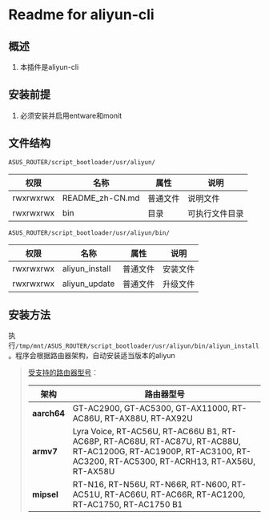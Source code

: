 # Readme for aliyun-cli

## 概述

1. 本插件是aliyun-cli

## 安装前提

1. 必须安装并启用entware和monit

## 文件结构

`ASUS_ROUTER/script_bootloader/usr/aliyun/`

| 权限      | 名称            | 属性     | 说明           |
| --------- | --------------- | -------- | -------------- |
| rwxrwxrwx | README_zh-CN.md | 普通文件 | 说明文件       |
| rwxrwxrwx | bin             | 目录     | 可执行文件目录 |

`ASUS_ROUTER/script_bootloader/usr/aliyun/bin/`

| 权限      | 名称           | 属性     | 说明     |
| --------- | -------------- | -------- | -------- |
| rwxrwxrwx | aliyun_install | 普通文件 | 安装文件 |
| rwxrwxrwx | aliyun_update  | 普通文件 | 升级文件 |

## 安装方法

执行`/tmp/mnt/ASUS_ROUTER/script_bootloader/usr/aliyun/bin/aliyun_install`。程序会根据路由器架构，自动安装适当版本的aliyun

   > [受支持的路由器型号](https://github.com/Entware/Entware/wiki/Install-on-Asus-stock-firmware)：
   >
   > | 架构        | 路由器型号                                                                                                                                                        |
   > | ----------- | ----------------------------------------------------------------------------------------------------------------------------------------------------------------- |
   > | **aarch64** | GT-AC2900, GT-AC5300, GT-AX11000, RT-AC86U, RT-AX88U, RT-AX92U                                                                                                    |
   > | **armv7**   | Lyra Voice, RT-AC56U, RT-AC66U B1, RT-AC68P, RT-AC68U, RT-AC87U, RT-AC88U, RT-AC1200G, RT-AC1900P, RT-AC3100, RT-AC3200, RT-AC5300, RT-ACRH13, RT-AX56U, RT-AX58U |
   > | **mipsel**  | RT-N16, RT-N56U, RT-N66R, RT-N600, RT-AC51U, RT-AC66U, RT-AC66R, RT-AC1200, RT-AC1750, RT-AC1750 B1                                                               |
